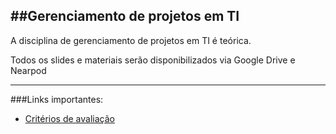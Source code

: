 ##Gerenciamento de projetos em TI
----


A disciplina de gerenciamento de projetos em TI é teórica.

Todos os slides e materiais serão disponibilizados via Google Drive e Nearpod

----

###Links importantes:

 - [Critérios de avaliação](https://docs.google.com/document/d/1AdKMILmnX4WSP8zUVZGhUCMWDGhNpMxMFV-nWHQZckM/edit?usp=sharing)
